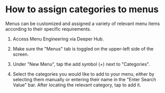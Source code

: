 # How to assign categories to menus

Menus can be customized and assigned a variety of relevant menu items according to their specific requirements.

1. Access Menu Engineering via Deeper Hub. 
 
2. Make sure the "Menus" tab is toggled on the upper-left side of the screen. 

3. Under "New Menu", tap the add symbol (+) next to "Categories". 

4. Select the categories you would like to add to your menu, either by selecting them manually or entering their name in the "Enter Search Value" bar. After locating the relevant category, tap to add it. 


